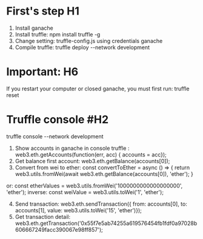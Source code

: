 # First's step H1 
1. Install ganache
2. Install truffle: npm install truffle -g
3. Change setting: truffle-config.js using credentials ganache
4. Compile truffle: truffle deploy --network development

# Important: H6
If you restart your computer or closed ganache, you must first run: truffle reset

# Truffle console #H2
truffle console --network development
1. Show accounts in ganache in console truffle : web3.eth.getAccounts(function(err, acc) { accounts = acc});
2. Get balance first account: web3.eth.getBalance(accounts[0]);
3. Convert from wei to ether:  const convertToEther = async () => { return web3.utils.fromWei(await web3.eth.getBalance(accounts[0]), 'ether'); } 

or: const etherValues = web3.utils.fromWei('1000000000000000000', 'ether');
inverse: const weiValue = web3.utils.toWei('1', 'ether');

4. Send transaction: web3.eth.sendTransaction({ from: accounts[0], to: accounts[1], value: web3.utils.toWei('15', 'ether')});
5. Get transaction detail: web3.eth.getTransaction('0x55f7e5ab74255a619576454fb1fdf0a97028b606667249facc390067e98ff857');
